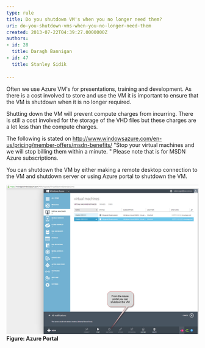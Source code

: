 ```yaml
---
type: rule
title: Do you shutdown VM's when you no longer need them?
uri: do-you-shutdown-vms-when-you-no-longer-need-them
created: 2013-07-22T04:39:27.0000000Z
authors:
- id: 28
  title: Daragh Bannigan
- id: 47
  title: Stanley Sidik

---
```


​​Often we use Azure VM's for presentations, training and development. As there is a cost involved to store and use the VM it is important to ensure that the VM is shutdown when it is no longer required.​
 
Shutting down the VM will prevent compute charges from incurring. There is still a cost involved for the storage of the VHD files but these charges are a lot less than the compute charges.

The following is stated on http://www.windowsazure.com/en-us/pricing/member-offers/msdn-benefits/ "Stop your virtual machines and we will stop billing them within a minute. " Please note that is for MSDN Azure subscriptions.

You can shutdown the VM by either making a remote desktop connection to the VM and shutdown server or using Azure portal to shutdown the VM.​


![](Azure.jpg)​
**Figure: Azure Portal​**
